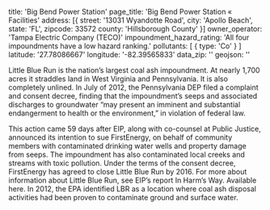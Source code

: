 title: 'Big Bend Power Station'
page_title: 'Big Bend Power Station « Facilities'
address: [{
  street: '13031 Wyandotte Road',
  city: 'Apollo Beach',
  state: 'FL',
  zipcode: 33572
  county: 'Hillsborough County'
}]
owner_operator: 'Tampa Electric Company (TECO)'
impoundment_hazard_rating: 'All four impoundments have a low hazard ranking.'
pollutants: [
  {
    type: 'Co'
  }
]
latitude: '27.78086667'
longitude: '-82.39565833'
data_zip: ''
geojson: ''

Little Blue Run is the nation’s largest coal ash impoundment. At nearly 1,700 acres it straddles land in West Virginia and Pennsylvania. It is also completely unlined. In July of 2012, the Pennsylvania DEP filed a complaint and consent decree, finding that the impoundment’s seeps and associated discharges to groundwater “may present an imminent and substantial endangerment to health or the environment,” in violation of federal law.

This action came 59 days after EIP, along with co-counsel at Public Justice, announced its intention to sue FirstEnergy, on behalf of community members with contaminated drinking water wells and property damage from seeps.  The impoundment has also contaminated local creeks and streams with toxic pollution.  Under the terms of the consent decree, FirstEnergy has agreed to close Little Blue Run by 2016. For more about information about Little Blue Run, see EIP’s report In Harm’s Way. Available here. In 2012, the EPA identified LBR as a location where coal ash disposal activities had been proven to contaminate ground and surface water.